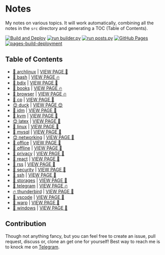 # Notes

My notes on various topics. It will work automatically, combining all the notes in the `src` directory and generating a TOC (Table of Contents).

[![Build and Deploy](https://github.com/SharafatKarim/notes/actions/workflows/action.yml/badge.svg)](https://github.com/SharafatKarim/notes/actions/workflows/action.yml)
[![run builder.py](https://github.com/SharafatKarim/notes/actions/workflows/action.yml/badge.svg)](https://github.com/SharafatKarim/notes/actions/workflows/action.yml)
[![run posts.py](https://github.com/SharafatKarim/notes/actions/workflows/posts.yml/badge.svg)](https://github.com/SharafatKarim/notes/actions/workflows/posts.yml)
[![GitHub Pages](https://github.com/SharafatKarim/notes/actions/workflows/gh-pages.yml/badge.svg)](https://github.com/SharafatKarim/notes/actions/workflows/gh-pages.yml)
[![pages-build-deployment](https://github.com/SharafatKarim/notes/actions/workflows/pages/pages-build-deployment/badge.svg)](https://github.com/SharafatKarim/notes/actions/workflows/pages/pages-build-deployment)


## Table of Contents

- [🎉 archlinux](src/archlinux.md) | <a href='https://sharafat.is-a.dev/notes/archlinux' target='_blank'>VIEW PAGE 🚀</a>
- [👾 bash](src/bash.md) | <a href='https://sharafat.is-a.dev/notes/bash' target='_blank'>VIEW PAGE 🔥</a>
- [👾 bdix](src/bdix.md) | <a href='https://sharafat.is-a.dev/notes/bdix' target='_blank'>VIEW PAGE 👾</a>
- [🍕 books](src/books.md) | <a href='https://sharafat.is-a.dev/notes/books' target='_blank'>VIEW PAGE 🔥</a>
- [🤖 browser](src/browser.md) | <a href='https://sharafat.is-a.dev/notes/browser' target='_blank'>VIEW PAGE 🔥</a>
- [🎉 cp](src/cp.md) | <a href='https://sharafat.is-a.dev/notes/cp' target='_blank'>VIEW PAGE 🌟</a>
- [😊 duck](src/duck.md) | <a href='https://sharafat.is-a.dev/notes/duck' target='_blank'>VIEW PAGE 😊</a>
- [🍕 idm](src/idm.md) | <a href='https://sharafat.is-a.dev/notes/idm' target='_blank'>VIEW PAGE 🌈</a>
- [🎸 kvm](src/kvm.md) | <a href='https://sharafat.is-a.dev/notes/kvm' target='_blank'>VIEW PAGE 🤖</a>
- [😊 latex](src/latex.md) | <a href='https://sharafat.is-a.dev/notes/latex' target='_blank'>VIEW PAGE 🤖</a>
- [🎉 linux](src/linux.md) | <a href='https://sharafat.is-a.dev/notes/linux' target='_blank'>VIEW PAGE 👾</a>
- [🚀 mysql](src/mysql.md) | <a href='https://sharafat.is-a.dev/notes/mysql' target='_blank'>VIEW PAGE 🎸</a>
- [😊 networking](src/networking.md) | <a href='https://sharafat.is-a.dev/notes/networking' target='_blank'>VIEW PAGE 🎸</a>
- [🎸 office](src/office.md) | <a href='https://sharafat.is-a.dev/notes/office' target='_blank'>VIEW PAGE 🎉</a>
- [🎉 offline](src/offline.md) | <a href='https://sharafat.is-a.dev/notes/offline' target='_blank'>VIEW PAGE 🚀</a>
- [🚀 privacy](src/privacy.md) | <a href='https://sharafat.is-a.dev/notes/privacy' target='_blank'>VIEW PAGE 🎸</a>
- [🚀 react](src/react.md) | <a href='https://sharafat.is-a.dev/notes/react' target='_blank'>VIEW PAGE 🎉</a>
- [🚀 rss](src/rss.md) | <a href='https://sharafat.is-a.dev/notes/rss' target='_blank'>VIEW PAGE 🌈</a>
- [🤖 security](src/security.md) | <a href='https://sharafat.is-a.dev/notes/security' target='_blank'>VIEW PAGE 🌈</a>
- [🎉 ssh](src/ssh.md) | <a href='https://sharafat.is-a.dev/notes/ssh' target='_blank'>VIEW PAGE 🌈</a>
- [👾 storages](src/storages.md) | <a href='https://sharafat.is-a.dev/notes/storages' target='_blank'>VIEW PAGE 🎸</a>
- [🌈 telegram](src/telegram.md) | <a href='https://sharafat.is-a.dev/notes/telegram' target='_blank'>VIEW PAGE 🔥</a>
- [🔥 thunderbird](src/thunderbird.md) | <a href='https://sharafat.is-a.dev/notes/thunderbird' target='_blank'>VIEW PAGE 🍕</a>
- [🚀 vscode](src/vscode.md) | <a href='https://sharafat.is-a.dev/notes/vscode' target='_blank'>VIEW PAGE 🌟</a>
- [🌟 warp](src/warp.md) | <a href='https://sharafat.is-a.dev/notes/warp' target='_blank'>VIEW PAGE 🚀</a>
- [🚀 windows](src/windows.md) | <a href='https://sharafat.is-a.dev/notes/windows' target='_blank'>VIEW PAGE 🍕</a>

## Contribution

Though not anything fancy, but you can feel free to create an issue, pull request, discuss or, clone an get one for yourself!
Best way to reach me is to knock me on [Telegram](https://t.me/SharafatKarim).

